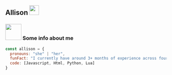 <h2> Allison <img src="https://i.imgur.com/cWKmdCO.gif" width="30"></h2> 

### <img src="https://i.imgur.com/fVtVZTW.png" width="50"> Some info about me

```javascript
const allison = {
  pronouns: "she" | "her",
  funFact: "I currently have around 3+ months of experience across four different languages.",
  code: [Javascript, Html, Python, Lua]
}
```

